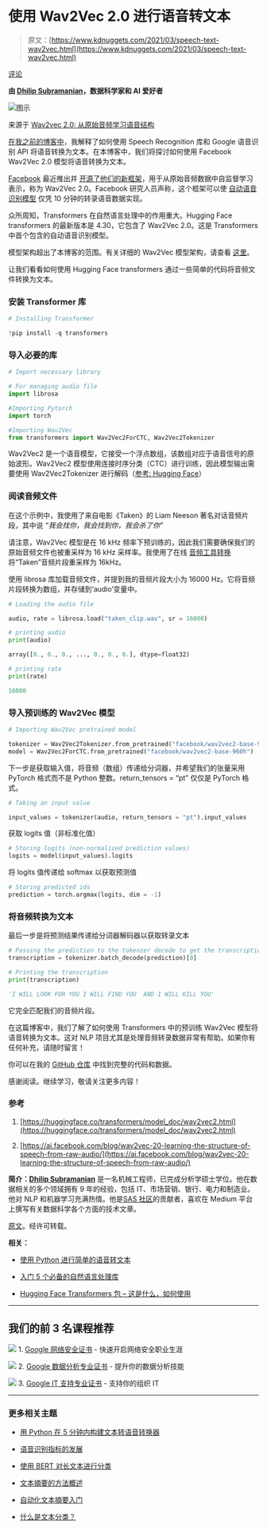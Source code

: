 # 使用 Wav2Vec 2.0 进行语音转文本

> 原文：[https://www.kdnuggets.com/2021/03/speech-text-wav2vec.html](https://www.kdnuggets.com/2021/03/speech-text-wav2vec.html)

[评论](#comments)

**由 [Dhilip Subramanian](https://medium.com/@sdhilip)，数据科学家和 AI 爱好者**

![图示](../Images/f1afdce2c2ee8cce809cd1a6f89536a7.png)

来源于 [Wav2vec 2.0: 从原始音频学习语音结构](https://ai.facebook.com/blog/wav2vec-20-learning-the-structure-of-speech-from-raw-audio/)

[在我之前的博客中](https://towardsdatascience.com/easy-speech-to-text-with-python-3df0d973b426)，我解释了如何使用 Speech Recognition 库和 Google 语音识别 API 将语音转换为文本。在本博客中，我们将探讨如何使用 Facebook Wav2Vec 2.0 模型将语音转换为文本。

[Facebook](https://ai.facebook.com/blog/wav2vec-20-learning-the-structure-of-speech-from-raw-audio) 最近推出并 [开源了他们的新框架](https://ai.facebook.com/blog/wav2vec-20-learning-the-structure-of-speech-from-raw-audio)，用于从原始音频数据中自监督学习表示，称为 Wav2Vec 2.0。Facebook 研究人员声称，这个框架可以使 [自动语音识别模型](https://analyticsindiamag.com/facebook-makes-advancements-in-automatic-speech-recognition/) 仅凭 10 分钟的转录语音数据实现。

众所周知，Transformers 在自然语言处理中的作用重大。Hugging Face transformers 的最新版本是 4.30，它包含了 Wav2Vec 2.0。这是 Transformers 中首个包含的自动语音识别模型。

模型架构超出了本博客的范围。有关详细的 Wav2Vec 模型架构，请查看 [这里](https://ai.facebook.com/blog/wav2vec-20-learning-the-structure-of-speech-from-raw-audio/)。

让我们看看如何使用 Hugging Face transformers 通过一些简单的代码将音频文件转换为文本。

### 安装 Transformer 库

```py
# Installing Transformer

!pip install -q transformers
```

### 导入必要的库

```py
# Import necessary library

# For managing audio file
import librosa

#Importing Pytorch
import torch

#Importing Wav2Vec
from transformers import Wav2Vec2ForCTC, Wav2Vec2Tokenizer
```

Wav2Vec2 是一个语音模型，它接受一个浮点数组，该数组对应于语音信号的原始波形。Wav2Vec2 模型使用连接时序分类（CTC）进行训练，因此模型输出需要使用 Wav2Vec2Tokenizer 进行解码（[参考: Hugging Face](https://huggingface.co/transformers/model_doc/wav2vec2.html)）

### 阅读音频文件

在这个示例中，我使用了来自电影《Taken》的 Liam Neeson 著名对话音频片段，其中说 *“我会找你，我会找到你，我会杀了你”*

请注意，Wav2Vec 模型是在 16 kHz 频率下预训练的，因此我们需要确保我们的原始音频文件也被重采样为 16 kHz 采样率。我使用了在线 [音频工具转换](https://audio.online-convert.com/convert-to-wav) 将“Taken”音频片段重采样为 16kHz。

使用 librosa 库加载音频文件，并提到我的音频片段大小为 16000 Hz。它将音频片段转换为数组，并存储到‘audio’变量中。

```py
# Loading the audio file

audio, rate = librosa.load("taken_clip.wav", sr = 16000)
```

```py
# printing audio 
print(audio)

array([0., 0., 0., ..., 0., 0., 0.], dtype=float32)
```

```py
# printing rate
print(rate)

16000
```

### 导入预训练的 Wav2Vec 模型

```py
# Importing Wav2Vec pretrained model

tokenizer = Wav2Vec2Tokenizer.from_pretrained("facebook/wav2vec2-base-960h")
model = Wav2Vec2ForCTC.from_pretrained("facebook/wav2vec2-base-960h")
```

下一步是获取输入值，将音频（数组）传递给分词器，并希望我们的张量采用 PyTorch 格式而不是 Python 整数。return_tensors = “pt” 仅仅是 PyTorch 格式。

```py
# Taking an input value

input_values = tokenizer(audio, return_tensors = "pt").input_values
```

获取 logits 值（非标准化值）

```py
# Storing logits (non-normalized prediction values)
logits = model(input_values).logits
```

将 logits 值传递给 softmax 以获取预测值

```py
# Storing predicted ids
prediction = torch.argmax(logits, dim = -1)
```

### 将音频转换为文本

最后一步是将预测结果传递给分词器解码器以获取转录文本

```py
# Passing the prediction to the tokenzer decode to get the transcription
transcription = tokenizer.batch_decode(prediction)[0]
```

```py
# Printing the transcription
print(transcription)

'I WILL LOOK FOR YOU I WILL FIND YOU  AND I WILL KILL YOU'
```

它完全匹配我们的音频片段。

在这篇博客中，我们了解了如何使用 Transformers 中的预训练 Wav2Vec 模型将语音转换为文本。这对 NLP 项目尤其是处理音频转录数据非常有帮助。如果你有任何补充，请随时留言！

你可以在我的 [GitHub 仓库](https://github.com/sdhilip200/speech-to-text) 中找到完整的代码和数据。

感谢阅读。继续学习，敬请关注更多内容！

### 参考

1.  [https://huggingface.co/transformers/model_doc/wav2vec2.html](https://huggingface.co/transformers/model_doc/wav2vec2.html)

1.  [https://ai.facebook.com/blog/wav2vec-20-learning-the-structure-of-speech-from-raw-audio/](https://ai.facebook.com/blog/wav2vec-20-learning-the-structure-of-speech-from-raw-audio/)

**简介：[Dhilip Subramanian](https://medium.com/@sdhilip)** 是一名机械工程师，已完成分析学硕士学位。他在数据相关的多个领域拥有 9 年的经验，包括 IT、市场营销、银行、电力和制造业。他对 NLP 和机器学习充满热情。他是[SAS 社区](https://communities.sas.com/t5/user/viewprofilepage/user-id/271305)的贡献者，喜欢在 Medium 平台上撰写有关数据科学各个方面的技术文章。

[原文](https://pub.towardsai.net/speech-to-text-with-wav2vec-2-0-b21c1e1ad701)。经许可转载。

**相关：**

+   [使用 Python 进行简单的语音转文本](/2020/06/easy-speech-text-python.html)

+   [入门 5 个必备的自然语言处理库](/2021/02/getting-started-5-essential-nlp-libraries.html)

+   [Hugging Face Transformers 包 – 这是什么，如何使用](/2021/02/hugging-face-transformer-basics.html)

* * *

## 我们的前 3 名课程推荐

![](../Images/0244c01ba9267c002ef39d4907e0b8fb.png) 1\. [Google 网络安全证书](https://www.kdnuggets.com/google-cybersecurity) - 快速开启网络安全职业生涯

![](../Images/e225c49c3c91745821c8c0368bf04711.png) 2\. [Google 数据分析专业证书](https://www.kdnuggets.com/google-data-analytics) - 提升你的数据分析技能

![](../Images/0244c01ba9267c002ef39d4907e0b8fb.png) 3\. [Google IT 支持专业证书](https://www.kdnuggets.com/google-itsupport) - 支持你的组织 IT

* * *

### 更多相关主题

+   [用 Python 在 5 分钟内构建文本转语音转换器](https://www.kdnuggets.com/2022/09/build-texttospeech-converter-python-5-minutes.html)

+   [语音识别指标的发展](https://www.kdnuggets.com/2022/10/evolution-speech-recognition-metrics.html)

+   [使用 BERT 对长文本进行分类](https://www.kdnuggets.com/2022/02/classifying-long-text-documents-bert.html)

+   [文本摘要的方法概述](https://www.kdnuggets.com/2019/01/approaches-text-summarization-overview.html)

+   [自动化文本摘要入门](https://www.kdnuggets.com/2019/11/getting-started-automated-text-summarization.html)

+   [什么是文本分类？](https://www.kdnuggets.com/2022/07/text-classification.html)
